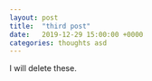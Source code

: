 ```yaml
---
layout: post
title:  "third post"
date:   2019-12-29 15:00:00 +0000
categories: thoughts asd
---
```

I will delete these.
